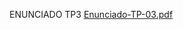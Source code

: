 ENUNCIADO TP3
[Enunciado-TP-03.pdf](https://github.com/user-attachments/files/17281207/Enunciado-TP-03.pdf)
